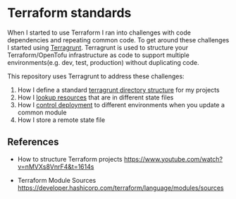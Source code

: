 # Terraform standards

When I started to use Terraform I ran into challenges with code dependencies and repeating common code.  To get around these challenges I started using  [Terragrunt](https://terragrunt.gruntwork.io/).  Terragrunt is used to structure your Terraform/OpenTofu infrastructure as code to support multiple environments(e.g. dev, test, production) without duplicating code.

This repository uses Terragrunt to address these challenges:

1. How I define a standard [terragrunt directory structure](project-structure.md) for my projects
2. How I [lookup resources](resource-lookup.md) that are in different state files
3. How I [control deployment](control-deployment.md) to different environments when you update a common module
4. How I store a remote state file




## References

- How to structure Terraform projects
https://www.youtube.com/watch?v=nMVXs8VnrF4&t=1614s

- Terraform Module Sources
https://developer.hashicorp.com/terraform/language/modules/sources






